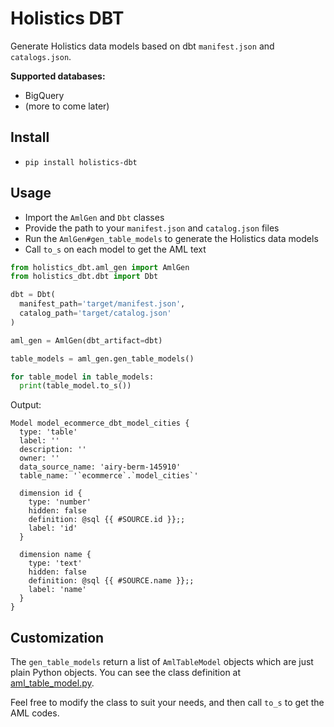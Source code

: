 # Holistics DBT

Generate Holistics data models based on dbt `manifest.json` and `catalogs.json`.

**Supported databases:**
- BigQuery
- (more to come later)

## Install
- `pip install holistics-dbt`

## Usage
- Import the `AmlGen` and `Dbt` classes
- Provide the path to your `manifest.json` and `catalog.json` files
- Run the `AmlGen#gen_table_models` to generate the Holistics data models
- Call `to_s` on each model to get the AML text

```python
from holistics_dbt.aml_gen import AmlGen
from holistics_dbt.dbt import Dbt

dbt = Dbt(
  manifest_path='target/manifest.json',
  catalog_path='target/catalog.json'
)

aml_gen = AmlGen(dbt_artifact=dbt)

table_models = aml_gen.gen_table_models()

for table_model in table_models:
  print(table_model.to_s())
```

Output:
```
Model model_ecommerce_dbt_model_cities {
  type: 'table'
  label: ''
  description: ''
  owner: ''
  data_source_name: 'airy-berm-145910'
  table_name: '`ecommerce`.`model_cities`'

  dimension id {
    type: 'number'
    hidden: false
    definition: @sql {{ #SOURCE.id }};;
    label: 'id'
  }

  dimension name {
    type: 'text'
    hidden: false
    definition: @sql {{ #SOURCE.name }};;
    label: 'name'
  }
}
```

## Customization

The `gen_table_models` return a list of `AmlTableModel` objects which are just plain Python objects. You can see the class definition at [aml_table_model.py](https://github.com/holistics/holistics_dbt/blob/master/holistics_dbt/aml_table_model.py).

Feel free to modify the class to suit your needs, and then call `to_s` to get the AML codes.
